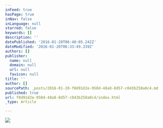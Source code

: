 ```yaml
---
inFeed: true
hasPage: true
inNav: false
inLanguage: null
starred: false
keywords: []
description: ''
datePublished: '2016-01-20T06:40:05.242Z'
dateModified: '2016-01-20T06:33:49.339Z'
authors: []
publisher:
  name: null
  domain: null
  url: null
  favicon: null
title: ''
author: []
sourcePath: _posts/2016-01-20-f0d91d2e-950d-48a8-8d57-c043b250a0c4.md
published: true
url: f0d91d2e-950d-48a8-8d57-c043b250a0c4/index.html
_type: Article

---
```

![](https://the-grid-user-content.s3-us-west-2.amazonaws.com/c71bcbcf-1a8f-44cc-bb0a-535700a110e1.jpg)